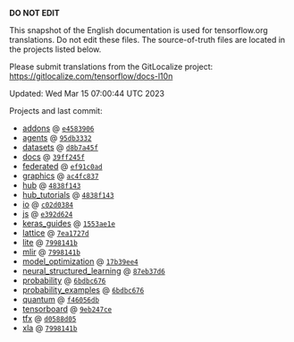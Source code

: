 __DO NOT EDIT__

This snapshot of the English documentation is used for tensorflow.org
translations. Do not edit these files. The source-of-truth files are located in
the projects listed below.

Please submit translations from the GitLocalize project: https://gitlocalize.com/tensorflow/docs-l10n

Updated: Wed Mar 15 07:00:44 UTC 2023

Projects and last commit:

- [addons](https://github.com/tensorflow/addons/tree/master/docs) @ <a href='https://github.com/tensorflow/addons/commit/e458390678274b96ba56d43fbf6d1570a2f8afd1'><code>e4583906</code></a>
- [agents](https://github.com/tensorflow/agents/tree/master/docs) @ <a href='https://github.com/tensorflow/agents/commit/95db333261c99a330c61bd3d17a4ee6ff30af3fe'><code>95db3332</code></a>
- [datasets](https://github.com/tensorflow/datasets/tree/master/docs) @ <a href='https://github.com/tensorflow/datasets/commit/d8b7a45f9d605ab14b88c5419e830374d13a5876'><code>d8b7a45f</code></a>
- [docs](https://github.com/tensorflow/docs/tree/master/site/en) @ <a href='https://github.com/tensorflow/docs/commit/39ff245f63086d506b803177806d60c293488819'><code>39ff245f</code></a>
- [federated](https://github.com/tensorflow/federated/tree/main/docs) @ <a href='https://github.com/tensorflow/federated/commit/ef91c0ad339e20503d06b3b6e41449b3cd53eace'><code>ef91c0ad</code></a>
- [graphics](https://github.com/tensorflow/graphics/tree/master/tensorflow_graphics/g3doc) @ <a href='https://github.com/tensorflow/graphics/commit/ac4fc8377c4ed78d10695c1a2b4cd68f8fdd5430'><code>ac4fc837</code></a>
- [hub](https://github.com/tensorflow/hub/tree/master/docs) @ <a href='https://github.com/tensorflow/hub/commit/4838f143773f764c957ce6981481083d7e87ed03'><code>4838f143</code></a>
- [hub_tutorials](https://github.com/tensorflow/hub/tree/master/examples/colab) @ <a href='https://github.com/tensorflow/hub/commit/4838f143773f764c957ce6981481083d7e87ed03'><code>4838f143</code></a>
- [io](https://github.com/tensorflow/io/tree/master/docs) @ <a href='https://github.com/tensorflow/io/commit/c02d038448036a9254c395a142d4ef6ec30b73f4'><code>c02d0384</code></a>
- [js](https://github.com/tensorflow/tfjs-website/tree/master/docs) @ <a href='https://github.com/tensorflow/tfjs-website/commit/e392d6249a8fa514fd2036c99133c6e5c8e4893f'><code>e392d624</code></a>
- [keras_guides](https://github.com/tensorflow/docs/tree/snapshot-keras/site/en/guide/keras) @ <a href='https://github.com/tensorflow/docs/commit/1553ae1e4a149be71703e2ee60173b3d1e0e8c00'><code>1553ae1e</code></a>
- [lattice](https://github.com/tensorflow/lattice/tree/master/docs) @ <a href='https://github.com/tensorflow/lattice/commit/7ea1727de1e0309eb324296bc445e0bf5c5c6d74'><code>7ea1727d</code></a>
- [lite](https://github.com/tensorflow/tensorflow/tree/master/tensorflow/lite/g3doc) @ <a href='https://github.com/tensorflow/tensorflow/commit/7998141b3f18c4f018994ac7bce272b69012c732'><code>7998141b</code></a>
- [mlir](https://github.com/tensorflow/tensorflow/tree/master/tensorflow/compiler/mlir/g3doc) @ <a href='https://github.com/tensorflow/tensorflow/commit/7998141b3f18c4f018994ac7bce272b69012c732'><code>7998141b</code></a>
- [model_optimization](https://github.com/tensorflow/model-optimization/tree/master/tensorflow_model_optimization/g3doc) @ <a href='https://github.com/tensorflow/model-optimization/commit/17b39ee4c5f01a70bc88702012f1f69957c7ff76'><code>17b39ee4</code></a>
- [neural_structured_learning](https://github.com/tensorflow/neural-structured-learning/tree/master/g3doc) @ <a href='https://github.com/tensorflow/neural-structured-learning/commit/87eb37d6fffe8e13becab6c27e87ecbc3c1ebb06'><code>87eb37d6</code></a>
- [probability](https://github.com/tensorflow/probability/tree/main/tensorflow_probability/g3doc) @ <a href='https://github.com/tensorflow/probability/commit/6bdbc676cd0d78b05bb24547c231083961f3fd0c'><code>6bdbc676</code></a>
- [probability_examples](https://github.com/tensorflow/probability/tree/main/tensorflow_probability/examples/jupyter_notebooks) @ <a href='https://github.com/tensorflow/probability/commit/6bdbc676cd0d78b05bb24547c231083961f3fd0c'><code>6bdbc676</code></a>
- [quantum](https://github.com/tensorflow/quantum/tree/master/docs) @ <a href='https://github.com/tensorflow/quantum/commit/f46056db49619faa17b417eca899f588fffe4631'><code>f46056db</code></a>
- [tensorboard](https://github.com/tensorflow/tensorboard/tree/master/docs) @ <a href='https://github.com/tensorflow/tensorboard/commit/9eb247ce5bef9670d63736642ba70df55ecfedce'><code>9eb247ce</code></a>
- [tfx](https://github.com/tensorflow/tfx/tree/master/docs) @ <a href='https://github.com/tensorflow/tfx/commit/d0588d05bebbc964fc842771d0c3633982842722'><code>d0588d05</code></a>
- [xla](https://github.com/tensorflow/tensorflow/tree/master/tensorflow/compiler/xla/g3doc) @ <a href='https://github.com/tensorflow/tensorflow/commit/7998141b3f18c4f018994ac7bce272b69012c732'><code>7998141b</code></a>

